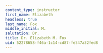 ```yaml
---
content_type: instructor
first_name: Elizabeth
headless: true
last_name: Fox
middle_initial: M.
salutation: Dr.
title: Dr. Elizabeth M. Fox
uid: 52278658-f46a-1c14-cd87-fe547a32fed8
---
```

